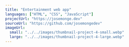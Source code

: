 ```yaml
---
title: "Entertainment web app"
languages: ["HTML", "CSS", "JavaScript"]
projectUrl: "https://josemonge.dev"
sourceUrl: "https://github.com/josemongedev"
imageUrl:
  small: "../../images/thumbnail-project-4-small.webp"
  large: "../../images/thumbnail-project-4-large.webp"
---
```

